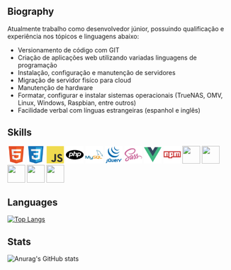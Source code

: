 ## Biography
<p text-align='justify'>Atualmente trabalho como desenvolvedor júnior, possuindo qualificação e experiência nos tópicos e linguagens abaixo:</p>
<ul>
  <li>Versionamento de código com GIT</li>
  <li>Criação de aplicações web utilizando variadas linguagens de programação</li>
  <li>Instalação, configuração e manutenção de servidores</li>
  <li>Migração de servidor fisíco para cloud</li>
  <li>Manutenção de hardware</li>
  <li>Formatar, configurar e instalar sistemas operacionais (TrueNAS, OMV, Linux, Windows, Raspbian, entre outros)</li>
  <li>Facilidade verbal com línguas estrangeiras (espanhol e inglês)</li>
</ul>

<!--
**vieira-brz/vieira-brz** is a ✨ _special_ ✨ repository because its `README.md` (this file) appears on your GitHub profile.

Here are some ideas to get you started:

- 🔭 I’m currently working on ...
- 🌱 I’m currently learning ...
- 👯 I’m looking to collaborate on ...
- 🤔 I’m looking for help with ...
- 💬 Ask me about ...
- 📫 How to reach me: ...
- 😄 Pronouns: ...
- ⚡ Fun fact: ...
-->

## Skills
<img width="40" height="40" style="max-width:100%;" src="https://raw.githubusercontent.com/devicons/devicon/master/icons/html5/html5-original.svg"></img>
<img width="40" height="40" style="max-width:100%;" src="https://raw.githubusercontent.com/devicons/devicon/master/icons/css3/css3-original.svg"></img>
<img width="40" height="40" style="max-width:100%;" src="https://raw.githubusercontent.com/devicons/devicon/master/icons/javascript/javascript-original.svg"></img>
<img width="40" height="40" style="max-width:100%;" src="https://raw.githubusercontent.com/devicons/devicon/master/icons/php/php-plain.svg"></img>
<img width="40" height="40" style="max-width:100%;" src="https://raw.githubusercontent.com/devicons/devicon/master/icons/mysql/mysql-original-wordmark.svg"></img>
<img width="40" height="40" style="max-width:100%;" src="https://raw.githubusercontent.com/devicons/devicon/master/icons/jquery/jquery-plain-wordmark.svg"></img>
<img width="40" height="40" style="max-width:100%;" src="https://raw.githubusercontent.com/devicons/devicon/master/icons/sass/sass-original.svg"></img>
<img width="40" height="40" style="max-width:100%;" src="https://raw.githubusercontent.com/devicons/devicon/master/icons/vuejs/vuejs-original.svg"></img>
<img width="40" height="40" style="max-width:100%;" src="https://raw.githubusercontent.com/devicons/devicon/master/icons/npm/npm-original-wordmark.svg"></img>
<img width="40" height="40" style="max-width:100%;" src="https://cdn.jsdelivr.net/gh/devicons/devicon/icons/react/react-original.svg"></img>
<img width="40" height="40" style="max-width:100%;" src="https://cdn.jsdelivr.net/gh/devicons/devicon/icons/typescript/typescript-original.svg" />
<img width="40" height="40" style="max-width:100%;" src="https://cdn.jsdelivr.net/gh/devicons/devicon/icons/svelte/svelte-original.svg" />
<img width="40" height="40" style="max-width:100%;" src="https://cdn.jsdelivr.net/gh/devicons/devicon/icons/python/python-original.svg" />
<img width="40" height="40" style="max-width:100%;" src="https://cdn.jsdelivr.net/gh/devicons/devicon/icons/tailwindcss/tailwindcss-original.svg" />

## Languages
[![Top Langs](https://github-readme-stats.vercel.app/api/top-langs/?username=vieira-brz&langs_count=8)](https://github.com/vieira-brz/github-readme-stats)

## Stats
![Anurag's GitHub stats](https://github-readme-stats.vercel.app/api?username=vieira-brz&show_icons=true&theme=dark)

